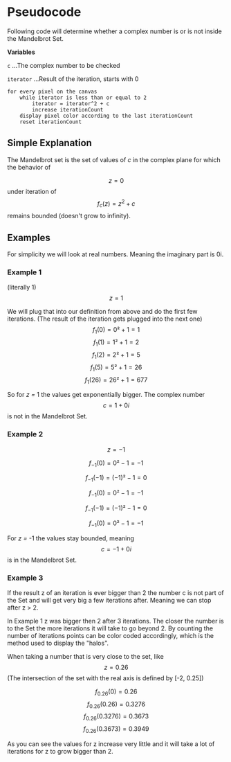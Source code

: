 # Pseudocode

Following code will determine whether a complex number is or is not inside the Mandelbrot Set.

__Variables__

`c`			...The complex number to be checked

`iterator`	...Result of the iteration, starts with 0	

```pseudocode
for every pixel on the canvas
    while iterator is less than or equal to 2
        iterator = iterator^2 + c
        increase iterationCount
    display pixel color according to the last iterationCount
    reset iterationCount
```





## Simple Explanation

The Mandelbrot set is the set of values of *c* in the complex plane for which the behavior of

$$
z=0
$$
under iteration of
$$
f_c(z)=z^2+c
$$
remains bounded (doesn't grow to infinity).



## Examples

For simplicity we will look at real numbers. Meaning the imaginary part is 0i.



### Example 1

(literally 1)
$$
z = 1
$$


We will plug that into our definition from above and do the first few iterations. (The result of the iteration gets plugged into the next one)
$$
f_1(0)=0²+1=1
$$
$$
f_1(1)=1²+1=2
$$
$$
f_1(2)=2²+1=5
$$
$$
f_1(5)=5²+1=26
$$
$$
f_1(26)=26²+1=677
$$



So for *z =* 1 the values get exponentially bigger. The complex number 
$$
c=1+0i
$$
is not in the Mandelbrot Set.



### Example 2

$$
z = -1
$$



$$
f_{-1}(0)=0²-1=-1
$$

$$
f_{-1}(-1)=(-1)²-1=0
$$

$$
f_{-1}(0)=0²-1=-1
$$

$$
f_{-1}(-1)=(-1)²-1=0
$$

$$
f_{-1}(0)=0²-1=-1
$$



For *z =* -1 the values stay bounded, meaning
$$
c=-1+0i
$$
is  in the Mandelbrot Set.



### Example 3

If the result z of an iteration is ever bigger than 2 the number c is not part of the Set and will get very big a few iterations after. Meaning we can stop after z > 2. 

In Example 1 z was bigger then 2 after 3 iterations. The closer the number is to the Set the more iterations it will take to go beyond 2. By counting the number of iterations points can be color coded accordingly, which is the method used to display the "halos".



When taking a number that is very close to the set, like
$$
z=0.26
$$
(The intersection of the set with the real axis is defined by [-2, 0.25])


$$
f_{0.26}(0)=0.26
$$
$$
f_{0.26}(0.26)=0.3276
$$
$$
f_{0.26}(0.3276)=0.3673
$$
$$
f_{0.26}(0.3673)=0.3949
$$



As you can see the values for z increase very little and it will take a lot of iterations for z to grow bigger than 2.